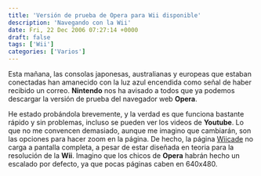```yaml
---
title: 'Versión de prueba de Opera para Wii disponible'
description: 'Navegando con la Wii'
date: Fri, 22 Dec 2006 07:27:14 +0000
draft: false
tags: ['Wii']
categories: ['Varios']
---
```


Esta mañana, las consolas japonesas, australianas y europeas que estaban conectadas han amanecido con la luz azul encendida como señal de haber recibido un correo. **Nintendo** nos ha avisado a todos que ya podemos descargar la versión de prueba del navegador web **Opera**.

He estado probándola brevemente, y la verdad es que funciona bastante rápido y sin problemas, incluso se pueden ver los videos de **Youtube**. Lo que no me convencen demasiado, aunque me imagino que cambiarán, son las opciones para hacer zoom en la página. De hecho, la página [Wiicade](http://wiicade.com/Home.aspx) no carga a pantalla completa, a pesar de estar diseñada en teoria para la resolución de la **Wii**. Imagino que los chicos de **Opera** habrán hecho un escalado por defecto, ya que pocas páginas caben en 640x480.